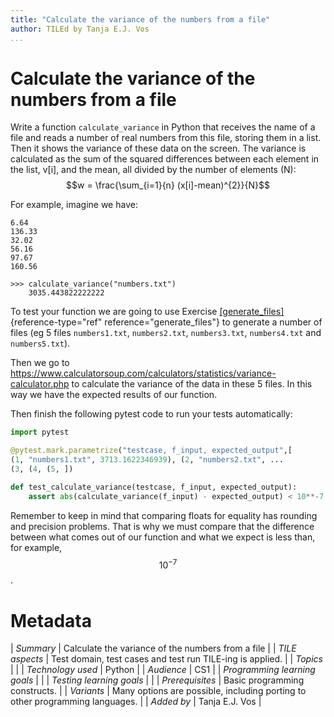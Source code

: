 ```yaml
---
title: "Calculate the variance of the numbers from a file"
author: TILEd by Tanja E.J. Vos
...
```


# Calculate the variance of the numbers from a file

Write a function `calculate_variance` in Python that receives the name of a file and reads a number of real numbers from this file, storing them in a list. Then it shows the variance of these data on the screen. The variance is calculated as the sum of the squared differences between each element in the list, v[i], and the mean, all divided by the number of elements (N): $$w = \frac{\sum_{i=1}{n} (x[i]-mean)^{2}}{N}$$

For example, imagine we have:

```small
6.64 
136.33 
32.02 
56.16 
97.67 
160.56 
```

```small
>>> calculate_variance("numbers.txt")
    3035.443822222222
```

To test your function we are going to use Exercise
[[generate_files]](#generate_files){reference-type="ref"
reference="generate_files"} to generate a number of files (eg 5
files `numbers1.txt`, `numbers2.txt`, `numbers3.txt`, `numbers4.txt`
and `numbers5.txt`).

Then we go to
<https://www.calculatorsoup.com/calculators/statistics/variance-calculator.php>
to calculate the variance of the data in these 5 files. In this way
we have the expected results of our function.

Then finish the following pytest code to run your tests
automatically:

```python
import pytest

@pytest.mark.parametrize("testcase, f_input, expected_output",[
(1, "numbers1.txt", 3713.1622346939), (2, "numbers2.txt", ...
(3, (4, (5, ])

def test_calculate_variance(testcase, f_input, expected_output):
    assert abs(calculate_variance(f_input) - expected_output) < 10**-7 , "case 0".format(testcase)
```

Remember to keep in mind that comparing floats for equality has
rounding and precision problems. That is why we must compare that
the difference between what comes out of our function and what we
expect is less than, for example, $$10^{-7}$$.






# Metadata

| *Summary*                     | Calculate the variance of the numbers from a file |
| *TILE aspects*                | Test domain, test cases and test run TILE-ing is applied. |
| *Topics*                      |  |
| *Technology used*             | Python |
| *Audience*                    | CS1 |
| *Programming learning goals*  |  |
| *Testing learning goals*      |  |
| *Prerequisites*               | Basic programming constructs. |
| *Variants*                    | Many options are possible, including porting to other programming languages. | 
| *Added by*                    | Tanja E.J. Vos |   

